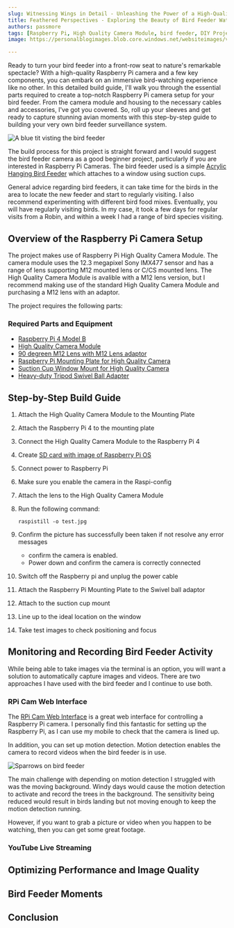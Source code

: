```yaml
---
slug: Witnessing Wings in Detail - Unleashing the Power of a High-Quality Raspberry Pi Camera for Bird Feeder Observation
title: Feathered Perspectives - Exploring the Beauty of Bird Feeder Watching with a High-Quality Raspberry Pi Camera
authors: passmore
tags: [Raspberry Pi, High Quality Camera Module, bird feeder, DIY Projects, Beginner Friendly]
image: https://personalblogimages.blob.core.windows.net/websiteimages/vi_4068_20230531_103359.mp4.v4068.th.jpg

---
```


Ready to turn your bird feeder into a front-row seat to nature's remarkable spectacle? With a high-quality Raspberry Pi camera and a few key components, you can embark on an immersive bird-watching experience like no other. In this detailed build guide, I'll walk you through the essential parts required to create a top-notch Raspberry Pi camera setup for your bird feeder. From the camera module and housing to the necessary cables and accessories, I've got you covered. So, roll up your sleeves and get ready to capture stunning avian moments with this step-by-step guide to building your very own bird feeder surveillance system.

![A blue tit visting the bird feeder](https://personalblogimages.blob.core.windows.net/websiteimages/vi_4068_20230531_103359.mp4.v4068.th.jpg)

<!--truncate-->

The build process for this project is straight forward and I would suggest the bird feeder camera as a good beginner project, particularly if you are interested in Raspberry Pi Cameras. The bird feeder used is a simple [Acrylic Hanging Bird Feeder](https://www.amazon.co.uk/Acrylic-Hanging-Suction-Decorate-15x15x7cm/dp/B08XMNMQTY/ref=sr_1_2?crid=27VH3MXIPUFTJ&keywords=Window+Bird+Feeder+Clear+Acrylic+Hanging+Bird+Feeder+with+3+Strong+Extra+Suction+Cups+and+Seed+Tray+for+Small+Birds+Decorate+Your+House+%2815x15x7cm%29&qid=1689535986&s=outdoors&sprefix=window+bird+feeder+clear+acrylic+hanging+bird+feeder+with+3+strong+extra+suction+cups+and+seed+tray+for+small+birds+decorate+your+house+15x15x7cm+%2Coutdoor%2C76&sr=1-2) which attaches to a window using suction cups.

General advice regarding bird feeders, it can take time for the birds in the area to locate the new feeder and start to regularly visiting. I also recommend experimenting with different bird food mixes. Eventually, you will have regularly visiting birds. In my case, it took a few days for regular visits from a Robin, and within a week I had a range of bird species visiting.

## Overview of the Raspberry Pi Camera Setup

The project makes use of Raspberry Pi High Quality Camera Module. The camera module uses the 12.3 megapixel Sony IMX477 sensor and has a range of lens supporting M12 mounted lens or C/CS mounted lens. The High Quality Camera Module is avalible with a M12 lens version, but I recommend making use of the standard High Quality Camera Module and purchasing a M12 lens with an adaptor.

The project requires the following parts:

### Required Parts and Equipment

- [Raspberry Pi 4 Model B](https://www.raspberrypi.com/products/raspberry-pi-4-model-b/)
- [High Quality Camera Module](https://www.raspberrypi.com/products/raspberry-pi-high-quality-camera/)
- [90 degreen M12 Lens with M12 Lens adaptor](https://thepihut.com/products/m12-lens-90-degree-wide-angle-with-raspberry-pi-hq-camera-adapter)
- [Raspberry Pi Mounting Plate for High Quality Camera](https://thepihut.com/products/mounting-plate-for-high-quality-camera?variant=31867507146814)
- [Suction Cup Window Mount for High Quality Camera](https://thepihut.com/products/suction-cup-window-mount-for-high-quality-camera)
- [Heavy-duty Tripod Swivel Ball Adapter](https://thepihut.com/products/heavy-duty-tripod-swivel-ball-adapter)

## Step-by-Step Build Guide

1. Attach the High Quality Camera Module to the Mounting Plate

2. Attach the Raspberry Pi 4 to the mounting plate

3. Connect the High Quality Camera Module to the Raspberry Pi 4

4. Create [SD card with image of Raspberry Pi OS](https://www.raspberrypi.com/documentation/computers/getting-started.html)

5. Connect power to Raspberry Pi

6. Make sure you enable the camera in the Raspi-config

7. Attach the lens to the High Quality Camera Module

8. Run the following command:

    ```raspistill -o test.jpg```

9. Confirm the picture has successfully been taken if not resolve any error messages

    - confirm the camera is enabled.
    - Power down and confirm the camera is correctly connected

10. Switch off the Raspberry pi and unplug the power cable

11. Attach the Raspberry Pi Mounting Plate to the Swivel ball adaptor

12. Attach to the suction cup mount

13. Line up to the ideal location on the window

14. Take test images to check positioning and focus

## Monitoring and Recording Bird Feeder Activity

While being able to take images via the terminal is an option, you will want a solution to automatically capture images and videos. There are two approaches I have used with the bird feeder and I continue to use both.

### RPi Cam Web Interface

The [RPi Cam Web Interface](https://elinux.org/RPi-Cam-Web-Interface) is a great web interface for controlling a Raspberry Pi camera. I personally find this fantastic for setting up the Raspberry Pi, as I can use my mobile to check that the camera is lined up.

In addition, you can set up motion detection. Motion detection enables the camera to record videos when the bird feeder is in use.

![Sparrows on bird feeder]('https://youtu.be/wSWLLSZa8bc')

The main challenge with depending on motion detection I struggled with was the moving background. Windy days would cause the motion detection to activate and record the trees in the background. The sensitivity being reduced would result in birds landing but not moving enough to keep the motion detection running. 

However, if you want to grab a picture or video when you happen to be watching, then you can get some great footage. 

### YouTube Live Streaming

## Optimizing Performance and Image Quality

## Bird Feeder Moments

## Conclusion

